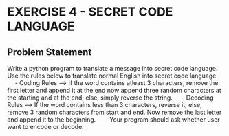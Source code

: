 # EXERCISE 4 - SECRET CODE LANGUAGE
## Problem Statement
Write a python program to translate a message into secret code language. Use the rules below to translate normal English into secret code language.
&emsp; - Coding Rules --> If the word contains atleast 3 characters, remove the first letter and append it at the end now append three random characters at the starting and at the end; else, simply reverse the string.
&emsp; - Decoding Rules --> If the word contains less than 3 characters, reverse it; else, remove 3 random characters from start and end. Now remove the last letter and append it to the beginning.
&emsp; - Your program should ask whether user want to encode or decode.